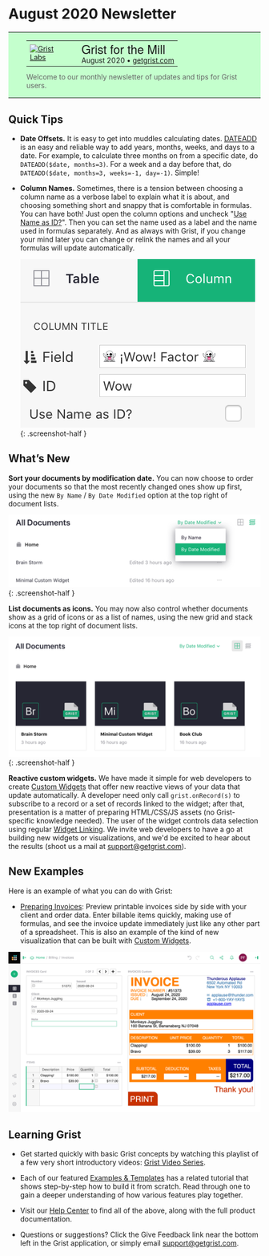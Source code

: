# August 2020 Newsletter

<style>
  /* restore some poorly overridden defaults */
  .newsletter-header .table {
    background-color: initial;
    border: initial;
  }
  .newsletter-header .table > tbody > tr > td {
    padding: initial;
    border: initial;
    vertical-align: initial;
  }
  .newsletter-header img.header-img {
    padding: initial;
    max-width: initial;
    display: initial;
    padding: initial;
    line-height: initial;
    background-color: initial;
    border: initial;
    border-radius: initial;
    margin: initial;
  }

  /* copy newsletter styles, with a prefix for sufficient specificity */
  .newsletter-header .header {
    border: none;
    padding: 0;
    margin: 0;
  }
  .newsletter-header table > tbody > tr > td.header-image {
    width: 80px;
    padding-right: 16px;
  }
  .newsletter-header table > tbody > tr > td.header-text {
    background-color: #c4ffcd;
    padding: 16px 36px;
  }
  .newsletter-header table.header-top {
    border: none;
    padding: 0;
    margin: 0;
    width: 100%;
  }
  .header-title {
    font-family: Helvetica Neue, Helvetica, Arial, sans-serif;
    font-size: 24px;
    line-height: 28px;
  }
  .header-month {
  }
  .header-welcome {
    margin-top: 12px;
    color: #666666;
  }
</style>
<div class="newsletter-header">
<table class="header" cellpadding="0" cellspacing="0" border="0"><tr>
  <td class="header-text">
    <table class="header-top"><tr>
      <td class="header-image">
        <a href="https://www.getgrist.com">
          <img class="header-img" src="/images/newsletters/grist-labs.png" width="80" height="80" alt="Grist Labs" border="0">
        </a>
      </td>
      <td class="header-top-text">
        <div class="header-title">Grist for the Mill</div>
        <div class="header-month">August 2020
          &#8226; <a href="https://www.getgrist.com/">getgrist.com</a></div>
      </td>
    </tr></table>
    <div class="header-welcome">
      Welcome to our monthly newsletter of updates and tips for Grist users.
    </div>
  </td>
</tr></table>
</div>

## Quick Tips

- **Date Offsets.** It is easy to get into muddles calculating
  dates. [DATEADD](../functions.md#dateadd) is an easy and reliable
  way to add years, months, weeks, and days to a date.  For example,
  to calculate three months on from a specific date, do
  `DATEADD($date, months=3)`. For a week and a day before that, do
  `DATEADD($date, months=3, weeks=-1, day=-1)`. Simple!

- **Column Names.** Sometimes, there is a tension between choosing a
  column name as a verbose label to explain what it is about,
  and choosing something short and snappy that is comfortable in
  formulas.  You can have both! Just open the column options and
  uncheck "[Use Name as ID?](../col-types.md#renaming-columns)".
  Then you can set the name used as a label and the name used in
  formulas separately.  And as always with Grist, if you change your
  mind later you can change or relink the names and all your formulas will
  update automatically.

  <span class="screenshot-large">*![naming columns](../images/newsletters/2020-08/choose-formula-name-separately.png)*</span>
    {: .screenshot-half }

## What’s New


**Sort your documents by modification date.** You can now choose
to order your documents so that the most recently changed ones show up first,
using the new `By Name` / `By Date Modified` option at the top right of document lists.

<span class="screenshot-large">*![hyperlink](../images/newsletters/2020-08/order-by-date-modified.png)*</span>
{: .screenshot-half }

**List documents as icons.** You may now also control whether documents show as
a grid of icons or as a list of names,
using the new grid and stack icons at the top right of document lists.

<span class="screenshot-large">*![hyperlink](../images/newsletters/2020-08/show-as-icon.png)*</span>
{: .screenshot-half }

**Reactive custom widgets.** We have made it simple for web developers to create
[Custom Widgets](../widget-custom.md) that offer new reactive views of your data
that update automatically. A developer need only call `grist.onRecord(s)` to subscribe
to a record or a set of records linked to the widget; after that, presentation is a
matter of preparing HTML/CSS/JS assets (no Grist-specific knowledge needed).
The user of the widget controls data selection using regular
[Widget Linking](../linking-widgets.md).
We invite web developers to have a go at building new widgets or visualizations,
and we'd be excited to hear about the results (shoot us a mail at <support@getgrist.com>).

## New Examples

Here is an example of what you can do with Grist:

- [Preparing Invoices](../examples/2020-08-invoices.md): Preview printable invoices side
  by side with your client and order data.  Enter billable items quickly, making use of formulas,
  and see the invoice update immediately just like any other part of a spreadsheet.
  This is also an example of the kind of new visualization that can be built with
  [Custom Widgets](../widget-custom.md).

![invoice example](../examples/images/2020-08-invoices/final-invoice.png)


## Learning Grist

- Get started quickly with basic Grist concepts by watching this playlist
  of a few very short introductory videos:
  [Grist Video Series](https://www.youtube.com/playlist?list=PL3Q9Tu1JOy_4Mq8JlcjZXEMyJY69kda44).

- Each of our featured [Examples & Templates](https://docs.getgrist.com/p/templates)
  has a related tutorial that shows step-by-step how to build it
  from scratch. Read through one to gain a deeper understanding of how
  various features play together.

- Visit our [Help Center](../index.md) to
  find all of the above, along with the full product documentation.

- Questions or suggestions? Click the
  <span class="app-menu-item"><span class="grist-icon" style="--icon: var(--icon-Feedback)"></span> Give Feedback</span>
  link near the bottom left in the Grist application, or simply email
  <support@getgrist.com>.
